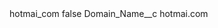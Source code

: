 <?xml version="1.0" encoding="UTF-8"?>
<CustomMetadata xmlns="http://soap.sforce.com/2006/04/metadata" xmlns:xsi="http://www.w3.org/2001/XMLSchema-instance" xmlns:xsd="http://www.w3.org/2001/XMLSchema">
    <label>hotmai_com</label>
    <protected>false</protected>
    <values>
        <field>Domain_Name__c</field>
        <value xsi:type="xsd:string">hotmai.com</value>
    </values>
</CustomMetadata>
